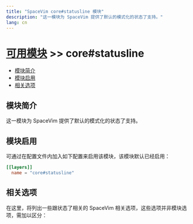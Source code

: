 ```yaml
---
title: "SpaceVim core#statusline 模块"
description: "这一模块为 SpaceVim 提供了默认的模式化的状态了支持。"
lang: cn
---
```


# [可用模块](../) >> core#statusline

<!-- vim-markdown-toc GFM -->

- [模块简介](#模块简介)
- [模块启用](#模块启用)
- [相关选项](#相关选项)

<!-- vim-markdown-toc -->

## 模块简介

这一模块为 SpaceVim 提供了默认的模式化的状态了支持。

## 模块启用

可通过在配置文件内加入如下配置来启用该模块，该模块默认已经启用：

```toml
[[layers]]
  name = "core#statusline"
```

## 相关选项

在这里，将列出一些跟状态了相关的 SpaceVim 相关选项，这些选项并非模块选项，需加以区分：

